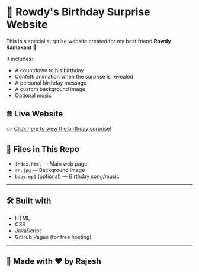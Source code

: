 # 🎉 Rowdy's Birthday Surprise Website

This is a special surprise website created for my best friend **Rowdy Ramakant** 🎂

It includes:
- A countdown to his birthday
- Confetti animation when the surprise is revealed
- A personal birthday message
- A custom background image
- Optional music

## 🌐 Live Website

👉 [Click here to view the birthday surprise!](https://rajeshyemul04.github.io/Ramakant-Bday/)

## 📁 Files in This Repo

- `index.html` — Main web page
- `rr.jpg` — Background image
- `bday.mp3` (optional) — Birthday song/music

---

## 🛠️ Built with

- HTML
- CSS
- JavaScript
- GitHub Pages (for free hosting)

---

## 🎁 Made with ❤️ by Rajesh

